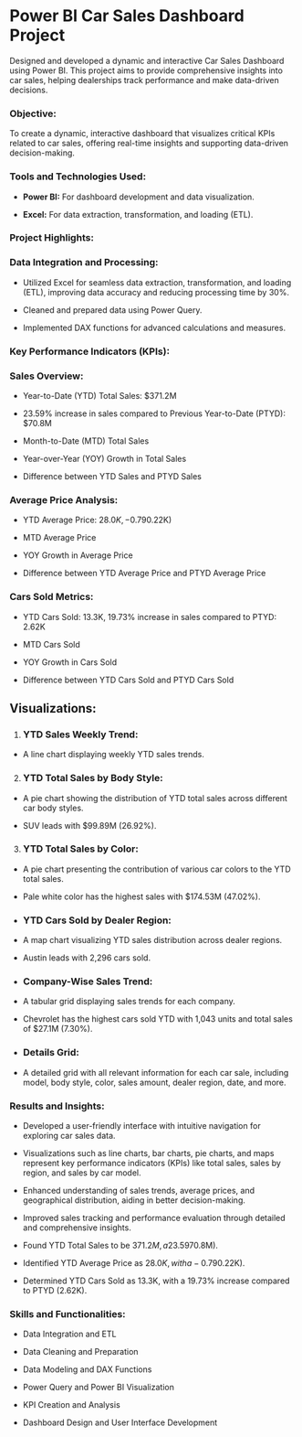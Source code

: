 # Power BI Car Sales Dashboard Project

Designed and developed a dynamic and interactive Car Sales Dashboard using Power BI. This project aims to provide comprehensive insights into car sales, helping dealerships track performance and make data-driven decisions.

### Objective:
To create a dynamic, interactive dashboard that visualizes critical KPIs related to car sales, offering real-time insights and supporting data-driven decision-making.

### Tools and Technologies Used:
* **Power BI:** For dashboard development and data visualization.

* **Excel:** For data extraction, transformation, and loading (ETL).

### Project Highlights:
### Data Integration and Processing:

* Utilized Excel for seamless data extraction, transformation, and loading (ETL), improving data accuracy and reducing processing time by 30%.

* Cleaned and prepared data using Power Query.

* Implemented DAX functions for advanced calculations and measures.

### Key Performance Indicators (KPIs):
### Sales Overview:

* Year-to-Date (YTD) Total Sales: $371.2M

* 23.59% increase in sales compared to Previous Year-to-Date (PTYD): $70.8M

* Month-to-Date (MTD) Total Sales

* Year-over-Year (YOY) Growth in Total Sales

* Difference between YTD Sales and PTYD Sales

### Average Price Analysis:

* YTD Average Price: $28.0K, -0.79% decrease in average price compared to PTYD: ($0.22K)

* MTD Average Price

* YOY Growth in Average Price

* Difference between YTD Average Price and PTYD Average Price

### Cars Sold Metrics:

* YTD Cars Sold: 13.3K, 19.73% increase in sales compared to PTYD: 2.62K

* MTD Cars Sold

* YOY Growth in Cars Sold

* Difference between YTD Cars Sold and PTYD Cars Sold

## Visualizations:

1. ### YTD Sales Weekly Trend:

* A line chart displaying weekly YTD sales trends.

2. ### YTD Total Sales by Body Style:

* A pie chart showing the distribution of YTD total sales across different car body styles.

* SUV leads with $99.89M (26.92%).

3. ### YTD Total Sales by Color:

* A pie chart presenting the contribution of various car colors to the YTD total sales.

* Pale white color has the highest sales with $174.53M (47.02%).

* ### YTD Cars Sold by Dealer Region:

* A map chart visualizing YTD sales distribution across dealer regions.

* Austin leads with 2,296 cars sold.

* ### Company-Wise Sales Trend:

* A tabular grid displaying sales trends for each company.

* Chevrolet has the highest cars sold YTD with 1,043 units and total sales of $27.1M (7.30%).

* ### Details Grid:

* A detailed grid with all relevant information for each car sale, including model, body style, color, sales amount, dealer region, date, and more.

### Results and Insights:

* Developed a user-friendly interface with intuitive navigation for exploring car sales data.

* Visualizations such as line charts, bar charts, pie charts, and maps represent key performance indicators (KPIs) like total sales, sales by region, and sales by car model.

* Enhanced understanding of sales trends, average prices, and geographical distribution, aiding in better decision-making.

* Improved sales tracking and performance evaluation through detailed and comprehensive insights.

* Found YTD Total Sales to be $371.2M, a 23.59% increase compared to PTYD ($70.8M).

* Identified YTD Average Price as $28.0K, with a -0.79% decrease compared to PTYD ($0.22K).

* Determined YTD Cars Sold as 13.3K, with a 19.73% increase compared to PTYD (2.62K).

### Skills and Functionalities:

* Data Integration and ETL

* Data Cleaning and Preparation

* Data Modeling and DAX Functions

* Power Query and Power BI Visualization

* KPI Creation and Analysis

* Dashboard Design and User Interface Development
